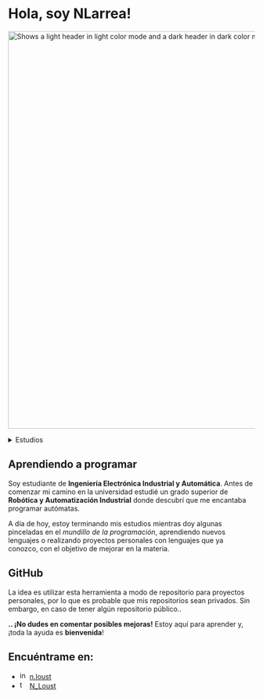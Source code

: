 # Hola, soy NLarrea!
<!-- COMENTARIO: todo lo que está entre la línea 2 y 5 no se muestra
<img width="719" alt="logo_black" src="https://user-images.githubusercontent.com/110897750/184249800-567fbe55-8af9-4427-bff9-4aee03427c36.png">
<img width="719" alt="logo_white" src="https://user-images.githubusercontent.com/110897750/184250117-f864aeb3-108b-4571-a94c-973ae763cf2f.png">
-->

<picture>
  <source media="(prefers-color-scheme: dark)" srcset="https://user-images.githubusercontent.com/110897750/184342147-19bd7442-f86a-469d-bf40-3495f4de8644.png">
  <source media="(prefers-color-scheme: light)" srcset="https://user-images.githubusercontent.com/110897750/184337185-c86d3a4c-a755-4a05-9743-484f51007e6d.png">
  <img width="811" alt="Shows a light header in light color mode and a dark header in dark color mode" src="https://user-images.githubusercontent.com/110897750/184337185-c86d3a4c-a755-4a05-9743-484f51007e6d.png">
</picture>

<p></p>
<!-- PARA USAR UNA "SECCIÓN COLAPSADA" (un desplegable) USAR HTML: -->
<details><summary>Estudios</summary>
<p></p>
  <ul> <!-- todo lo que vaya entre <ul></ul> será una lista-->
    <li type="disc">Ingeniería Electrónica Industrial y Automática</li> <!-- elementos de lista. "disc" hace referencia a un punto negro sin más -->
    <li type="disc">Especialización en Gestión de medios de producción en la industria altamente automatizada</li>
    <li type="disc">Grado superior de Robótica y Automatización Industrial</li>
    <li type="disc">Certificados de Tia Portal y Universal Robots</li>
    <li type="disc">Aprendiendo por diversión: C++, C#, Python, Kotlin, ...</li>
  </ul>
</details>

## Aprendiendo a programar
Soy estudiante de **Ingeniería Electrónica Industrial y Automática**.
Antes de comenzar mi camino en la universidad estudié un grado superior de **Robótica y Automatización Industrial** donde descubrí que me encantaba programar autómatas.

A día de hoy, estoy terminando mis estudios mientras doy algunas pinceladas en el _mundillo de la programación_, aprendiendo nuevos lenguajes o realizando proyectos personales con lenguajes que ya conozco, con el objetivo de mejorar en la materia.

## GitHub
La idea es utilizar esta herramienta a modo de repositorio para proyectos personales, por lo que es probable que mis repositorios sean privados. Sin embargo, en caso de tener algún repositorio público..

**.. ¡No dudes en comentar posibles mejoras!** Estoy aquí para aprender y, ¡toda la ayuda es **bienvenida**!

## Encuéntrame en:
  - <img width="16" alt="instagram_logo" src="https://user-images.githubusercontent.com/110897750/184251100-51758ebf-4995-42f8-a34e-30e659bd2708.png"> [n.loust](https://www.instagram.com/n.loust/)
  - <img width="16" alt="twitter_logo" src="https://user-images.githubusercontent.com/110897750/184251536-c7f1c9e4-5232-4d08-b3e6-0d8cf1c9a07c.png"> [N_Loust](https://twitter.com/N_Loust)
<!--
<img width=".." alt=".." src=".."> hacen referencia a las imagenes tanto del insta como de twitter que he colocado
[nombre](url) hace referencia a un link cualquiera, en mi caso, mis RRSS
-->
